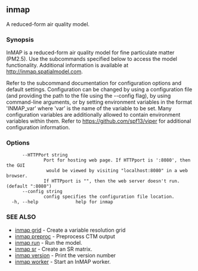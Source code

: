 ## inmap

A reduced-form air quality model.

### Synopsis


InMAP is a reduced-form air quality model for fine particulate matter (PM2.5).
Use the subcommands specified below to access the model functionality.
Additional information is available at http://inmap.spatialmodel.com.

Refer to the subcommand documentation for configuration options and default settings.
Configuration can be changed by using a configuration file (and providing the
path to the file using the --config flag), by using command-line arguments,
or by setting environment variables in the format 'INMAP_var' where 'var' is the
name of the variable to be set. Many configuration variables are additionally
allowed to contain environment variables within them.
Refer to https://github.com/spf13/viper for additional configuration information.

### Options

```
      --HTTPPort string   
              Port for hosting web page. If HTTPport is ':8080', then the GUI
               would be viewed by visiting "localhost:8080" in a web browser.
              If HTTPport is "", then the web server doesn't run. (default ":8080")
      --config string     
              config specifies the configuration file location.
  -h, --help              help for inmap
```

### SEE ALSO
* [inmap grid](inmap_grid.md)	 - Create a variable resolution grid
* [inmap preproc](inmap_preproc.md)	 - Preprocess CTM output
* [inmap run](inmap_run.md)	 - Run the model.
* [inmap sr](inmap_sr.md)	 - Create an SR matrix.
* [inmap version](inmap_version.md)	 - Print the version number
* [inmap worker](inmap_worker.md)	 - Start an InMAP worker.

